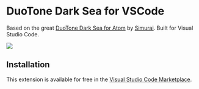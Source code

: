 # DuoTone Dark Sea for VSCode

Based on the great [DuoTone Dark Sea for Atom](https://github.com/simurai/duotone-dark-sea-syntax) by [Simurai](https://github.com/simurai). Built for Visual Studio Code.

![](preview.png)

## Installation

This extension is available for free in the [Visual Studio Code Marketplace](https://marketplace.visualstudio.com/items?itemName=sallar.vscode-duotone-dark-sea).


